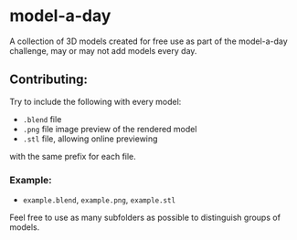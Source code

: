 # model-a-day
A collection of 3D models created for free use as part of the model-a-day challenge, may or may not add models every day.

## Contributing:

Try to include the following with every model:
- `.blend` file
- `.png` file image preview of the rendered model
- `.stl` file, allowing online previewing

with the same prefix for each file.

### Example:

- `example.blend`, `example.png`, `example.stl`

Feel free to use as many subfolders as possible to distinguish groups of models.
